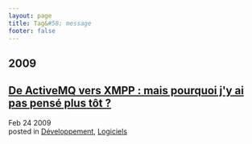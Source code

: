 ```yaml
---
layout: page
title: Tag&#58; message
footer: false
---
```


<div id="blog-archives" class="category">
<h2>2009</h2>

<article>
<h1><a href="/2009/02/24/de-activemq-vers-xmpp-mais-pourquoi-jy-ai-pas-pense-plus-tot/index.html">De ActiveMQ vers XMPP : mais pourquoi j'y ai pas pensé plus tôt ?</a></h1>
<time datetime="2009-02-24T00:00:00-06:00" pubdate><span class='month'>Feb</span> <span class='day'>24</span> <span class='year'>2009</span></time>
<footer>
<span class="categories">posted in 
<a href='/categories/développement/'>Développement</a>, <a href='/categories/logiciels/'>Logiciels</a></span>
</footer>
</article>
</div>
